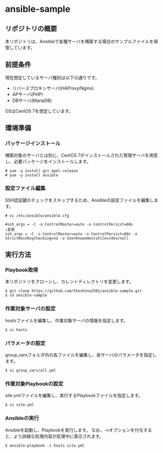 # ansible-sample

## リポジトリの概要
本リポジトリは、Ansibleで各種サーバを構築する場合のサンプルファイルを保管しています。

## 前提条件
現在想定しているサーバ種別は以下の通りです。
- リバースプロキシサーバ(HAProxy/Nginx)
- APサーバ(PHP)
- DBサーバ(MariaDB)

OSはCentOS 7を想定しています。

## 環境準備
### パッケージインストール
構築対象のサーバとは別に、CentOS 7がインストールされた管理サーバを用意し、必要パッケージをインストールします。

```
# yum -y install git epel-release
# yum -y install ansible
```

### 設定ファイル編集
SSH認証鍵のチェックをスキップするため、Ansibleの設定ファイルを編集します。

```
# vi /etc/ansible/ansible.cfg

#ssh_args = -C -o ControlMaster=auto -o ControlPersist=60s
↓変更
ssh_args = -C -o ControlMaster=auto -o ControlPersist=60s -o StrictHostKeyChecking=no -o UserKnownHostsFile=/dev/null
```

## 実行方法
### Playbook取得
本リポジトリをクローンし、カレントディレクトリを変更します。

```
$ git clone https://github.com/thoshino2501/ansible-sample.git
$ cd ansible-sample
```
### 作業対象サーバの設定
hostsファイルを編集し、作業対象サーバの情報を指定します。

```
$ vi hosts
```

### パラメータの設定
group_varsフォルダ内の各ファイルを編集し、各サーバのパラメータを指定します。

```
$ vi group_vars/all.yml
```

### 作業対象Playbookの設定
site.ymlファイルを編集し、実行するPlaybookファイルを指定します。

```
$ vi site.yml
```

### Ansibleの実行
Ansibleを起動し、Playbookを実行します。
なお、-vオプションを付与すると、より詳細な処理内容が処理中に表示されます。

```
$ ansible-playbook -i hosts site.yml
```
